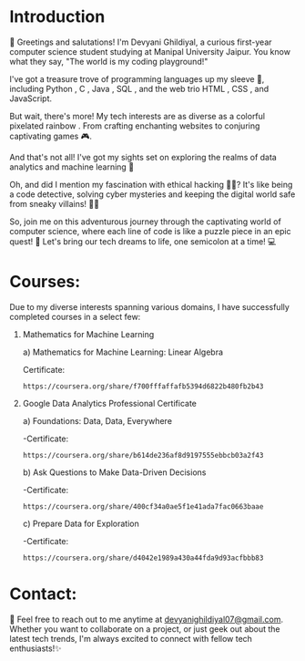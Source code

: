 # Introduction

👋 Greetings and salutations! I'm Devyani Ghildiyal, a curious first-year computer science student studying at Manipal University Jaipur. You know what they say, "The world is my coding playground!" 

I've got a treasure trove of programming languages up my sleeve 🌟, including Python , C , Java , SQL , and the web trio HTML , CSS , and JavaScript. 

But wait, there's more! My tech interests are as diverse as a colorful pixelated rainbow . From crafting enchanting websites to conjuring captivating games 🎮.

And that's not all! I've got my sights set on exploring the realms of data analytics and machine learning 🤖

Oh, and did I mention my fascination with ethical hacking 🕵️‍♂️? It's like being a code detective, solving cyber mysteries and keeping the digital world safe from sneaky villains! 🦹‍♂️

So, join me on this adventurous journey through the captivating world of computer science, where each line of code is like a puzzle piece in an epic quest! 🚀 Let's bring our tech dreams to life, one semicolon at a time! 💻

# Courses:

Due to my diverse interests spanning various domains, I have successfully completed courses in a select few:

1) Mathematics for Machine Learning
   
   a) Mathematics for Machine Learning: Linear Algebra
   
      Certificate:

       https://coursera.org/share/f700fffaffafb5394d6822b480fb2b43
   
3) Google Data Analytics Professional Certificate
   
   a) Foundations: Data, Data, Everywhere
   
      -Certificate:

       https://coursera.org/share/b614de236af8d9197555ebbcb03a2f43
   
   b) Ask Questions to Make Data-Driven Decisions
   
      -Certificate:

       https://coursera.org/share/400cf34a0ae5f1e41ada7fac0663baae
   
   c) Prepare Data for Exploration
   
      -Certificate:

       https://coursera.org/share/d4042e1989a430a44fda9d93acfbbb83

# Contact:

📧 Feel free to reach out to me anytime at devyanighildiyal07@gmail.com. Whether you want to collaborate on a project, or just geek out about the latest tech trends, I'm always excited to connect with fellow tech enthusiasts!✨
